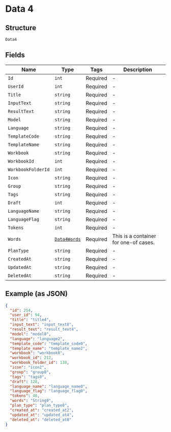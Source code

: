 
# Data 4

## Structure

`Data4`

## Fields

| Name | Type | Tags | Description |
|  --- | --- | --- | --- |
| `Id` | `int` | Required | - |
| `UserId` | `int` | Required | - |
| `Title` | `string` | Required | - |
| `InputText` | `string` | Required | - |
| `ResultText` | `string` | Required | - |
| `Model` | `string` | Required | - |
| `Language` | `string` | Required | - |
| `TemplateCode` | `string` | Required | - |
| `TemplateName` | `string` | Required | - |
| `Workbook` | `string` | Required | - |
| `WorkbookId` | `int` | Required | - |
| `WorkbookFolderId` | `int` | Required | - |
| `Icon` | `string` | Required | - |
| `Group` | `string` | Required | - |
| `Tags` | `string` | Required | - |
| `Draft` | `int` | Required | - |
| `LanguageName` | `string` | Required | - |
| `LanguageFlag` | `string` | Required | - |
| `Tokens` | `int` | Required | - |
| `Words` | [`Data4Words`](../../doc/models/containers/data-4-words.md) | Required | This is a container for one-of cases. |
| `PlanType` | `string` | Required | - |
| `CreatedAt` | `string` | Required | - |
| `UpdatedAt` | `string` | Required | - |
| `DeletedAt` | `string` | Required | - |

## Example (as JSON)

```json
{
  "id": 254,
  "user_id": 94,
  "title": "title4",
  "input_text": "input_text8",
  "result_text": "result_text4",
  "model": "model8",
  "language": "language2",
  "template_code": "template_code0",
  "template_name": "template_name2",
  "workbook": "workbook8",
  "workbook_id": 212,
  "workbook_folder_id": 138,
  "icon": "icon2",
  "group": "group8",
  "tags": "tags0",
  "draft": 128,
  "language_name": "language_name8",
  "language_flag": "language_flag0",
  "tokens": 40,
  "words": "String9",
  "plan_type": "plan_type0",
  "created_at": "created_at2",
  "updated_at": "updated_at4",
  "deleted_at": "deleted_at8"
}
```

